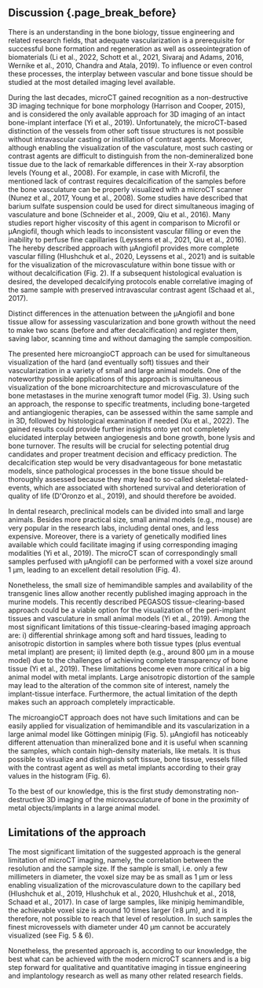 ## Discussion {.page_break_before}

There is an understanding in the bone biology, tissue engineering and related research fields, that adequate vascularization is a prerequisite for successful bone formation and regeneration as well as osseointegration of biomaterials (Li et al., 2022, Schott et al., 2021, Sivaraj and Adams, 2016, Wernike et al., 2010, Chandra and Atala, 2019).
To influence or even control these processes, the interplay between vascular and bone tissue should be studied at the most detailed imaging level available.

During the last decades, microCT gained recognition as a non-destructive 3D imaging technique for bone morphology (Harrison and Cooper, 2015), and is considered the only available approach for 3D imaging of an intact bone-implant interface (Yi et al., 2019).
Unfortunately, the microCT-based distinction of the vessels from other soft tissue structures is not possible without intravascular casting or instillation of contrast agents.
Moreover, although enabling the visualization of the vasculature, most such casting or contrast agents are difficult to distinguish from the non-demineralized bone tissue due to the lack of remarkable differences in their X-ray absorption levels (Young et al., 2008)\.
For example, in case with Microfil, the mentioned lack of contrast requires decalcification of the samples before the bone vasculature can be properly visualized with a microCT scanner (Nunez et al., 2017, Young et al., 2008).
Some studies have described that barium sulfate suspension could be used for direct simultaneous imaging of vasculature and bone (Schneider et al., 2009, Qiu et al., 2016).
Many studies report higher viscosity of this agent in comparison to Microfil or µAngiofil, though which leads to inconsistent vascular filling or even the inability to perfuse fine capillaries (Leyssens et al., 2021, Qiu et al., 2016).
The hereby described approach with µAngiofil provides more complete vascular filling (Hlushchuk et al., 2020, Leyssens et al., 2021) and is suitable for the visualization of the microvasculature within bone tissue with or without decalcification (Fig. 2).
If a subsequent histological evaluation is desired, the developed decalcifying protocols enable correlative imaging of the same sample with preserved intravascular contrast agent (Schaad et al., 2017).

Distinct differences in the attenuation between the µAngiofil and bone tissue allow for assessing vascularization and bone growth without the need to make two scans (before and after decalcification) and register them, saving labor, scanning time and without damaging the sample composition.

The presented here microangioCT approach can be used for simultaneous visualization of the hard (and eventually soft) tissues and their vascularization in a variety of small and large animal models.
One of the noteworthy possible applications of this approach is simultaneous visualization of the bone microarchitecture and microvasculature of the bone metastases in the murine xenograft tumor model (Fig. 3).
Using such an approach, the response to specific treatments, including bone-targeted and antiangiogenic therapies, can be assessed within the same sample and in 3D, followed by histological examination if needed (Xu et al., 2022).
The gained results could provide further insights onto yet not completely elucidated interplay between angiogenesis and bone growth, bone lysis and bone turnover.
The results will be crucial for selecting potential drug candidates and proper treatment decision and efficacy prediction.
The decalcification step would be very disadvantageous for bone metastatic models, since pathological processes in the bone tissue should be thoroughly assessed because they may lead to so-called skeletal-related-events, which are associated with shortened survival and deterioration of quality of life (D\'Oronzo et al., 2019), and should therefore be avoided.

In dental research, preclinical models can be divided into small and large animals.
Besides more practical size, small animal models (e.g., mouse) are very popular in the research labs, including dental ones, and less expensive.
Moreover, there is a variety of genetically modified lines available which could facilitate imaging if using corresponding imaging modalities (Yi et al., 2019).
The microCT scan of correspondingly small samples perfused with µAngiofil can be performed with a voxel size around 1 µm, leading to an excellent detail resolution (Fig. 4).

Nonetheless, the small size of hemimandible samples and availability of the transgenic lines allow another recently published imaging approach in the murine models.
This recently described PEGASOS tissue-clearing-based approach could be a viable option for the visualization of the peri-implant tissues and vasculature in small animal models (Yi et al., 2019).
Among the most significant limitations of this tissue-clearing-based imaging approach are: i) differential shrinkage among soft and hard tissues, leading to anisotropic distortion in samples where both tissue types (plus eventual metal implant) are present; ii) limited depth (e.g., around 800 µm in a mouse model) due to the challenges of achieving complete transparency of bone tissue (Yi et al., 2019).
These limitations become even more critical in a big animal model with metal implants.
Large anisotropic distortion of the sample may lead to the alteration of the common site of interest, namely the implant-tissue interface.
Furthermore, the actual limitation of the depth makes such an approach completely impracticable.

The microangioCT approach does not have such limitations and can be easily applied for visualization of hemimandible and its vascularization in a large animal model like Göttingen minipig (Fig. 5).
µAngiofil has noticeably different attenuation than mineralized bone and it is useful when scanning the samples, which contain high-density materials, like metals.
It is thus possible to visualize and distinguish soft tissue, bone tissue, vessels filled with the contrast agent as well as metal implants according to their gray values in the histogram (Fig. 6).

To the best of our knowledge, this is the first study demonstrating non-destructive 3D imaging of the microvasculature of bone in the proximity of metal objects/implants in a large animal model.

Limitations of the approach
---------------------------

The most significant limitation of the suggested approach is the general limitation of microCT imaging, namely, the correlation between the resolution and the sample size.
If the sample is small, i.e. only a few millimeters in diameter, the voxel size may be as small as 1 µm or less enabling visualization of the microvasculature down to the capillary bed (Hlushchuk et al., 2019, Hlushchuk et al., 2020, Hlushchuk et al., 2018, Schaad et al., 2017).
In case of large samples, like minipig hemimandible, the achievable voxel size is around 10 times larger (≥8 µm), and it is therefore, not possible to reach that level of resolution.
In such samples the finest microvessels with diameter under 40 µm cannot be accurately visualized (see Fig. 5 & 6).

Nonetheless, the presented approach is, according to our knowledge, the best what can be achieved with the modern microCT scanners and is a big step forward for qualitative and quantitative imaging in tissue engineering and implantology research as well as many other related research fields.
